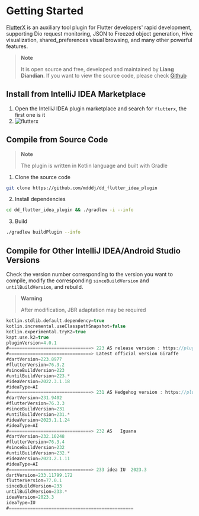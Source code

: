 # Getting Started

[FlutterX](https://flutterx.itbug.shop) is an auxiliary tool plugin for Flutter developers' rapid development, supporting Dio request monitoring, JSON to Freezed object generation, Hive visualization, shared_preferences visual browsing, and many other powerful features.

> **Note**
>
> It is open source and free, developed and maintained by **Liang Diandian**. If you want to view the source code, please check [Github](https://github.com/mdddj/dd_flutter_idea_plugin)

## Install from IntelliJ IDEA Marketplace

1. Open the IntelliJ IDEA plugin marketplace and search for `flutterx`, the first one is it
2. ![flutterx](/images/start/start_01.png)

## Compile from Source Code

> **Note**
>
> The plugin is written in Kotlin language and built with Gradle

1. Clone the source code

```bash
git clone https://github.com/mdddj/dd_flutter_idea_plugin
```

2. Install dependencies

```bash
cd dd_flutter_idea_plugin && ./gradlew -i --info
```

3. Build

```bash
./gradlew buildPlugin --info
```

## Compile for Other IntelliJ IDEA/Android Studio Versions

Check the version number corresponding to the version you want to compile, modify the corresponding `sinceBuildVersion` and `untilBuildVersion`, and rebuild.

> **Warning**
>
> After modification, JBR adaptation may be required

```kotlin
kotlin.stdlib.default.dependency=true
kotlin.incremental.useClasspathSnapshot=false
kotlin.experimental.tryK2=true
kapt.use.k2=true
pluginVersion=4.0.1
#===============================> 223 AS release version : https://plugins.jetbrains.com/docs/intellij/android-studio-releases-list.html
#===============================> Latest official version Giraffe
#dartVersion=223.8977
#flutterVersion=76.3.2
#sinceBuildVersion=223
#untilBuildVersion=223.*
#ideaVersion=2022.3.1.18
#ideaType=AI
#===============================> 231 AS Hedgehog version : https://plugins.jetbrains.com/docs/intellij/android-studio-releases-list.html
#dartVersion=231.9402
#flutterVersion=76.3.3
#sinceBuildVersion=231
#untilBuildVersion=231.*
#ideaVersion=2023.1.1.24
#ideaType=AI
#===============================> 232 AS   Iguana
#dartVersion=232.10248
#flutterVersion=76.3.4
#sinceBuildVersion=232
#untilBuildVersion=232.*
#ideaVersion=2023.2.1.11
#ideaType=AI
#===============================> 233 idea IU  2023.3
dartVersion=233.11799.172
flutterVersion=77.0.1
sinceBuildVersion=233
untilBuildVersion=233.*
ideaVersion=2023.3
ideaType=IU
#===============================================
```
